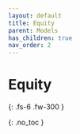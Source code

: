 ```yaml
---
layout: default
title: Equity
parent: Models
has_children: true
nav_order: 2
---
```


# Equity

{: .fs-6 .fw-300 }

{: .no_toc }
